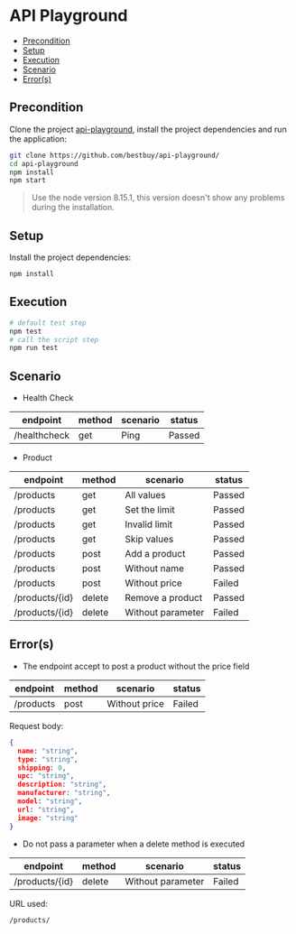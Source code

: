 # API Playground

<!-- TOC -->

- [Precondition](#precondition)
- [Setup](#setup)
- [Execution](#execution)
- [Scenario](#scenario)
- [Error(s)](#errors)

<!-- /TOC -->

## Precondition

Clone the project [api-playground](https://github.com/bestbuy/api-playground/), install the project dependencies and run the application:

```bash
git clone https://github.com/bestbuy/api-playground/
cd api-playground
npm install
npm start
```

> Use the node version 8.15.1, this version doesn't show any problems during the installation.

## Setup

Install the project dependencies:

```bash
npm install
```

## Execution

```bash
# default test step
npm test
# call the script step
npm run test
```

## Scenario

- Health Check

| endpoint     | method | scenario | status |
| ------------ | ------ | -------- | ------ |
| /healthcheck | get    | Ping     | Passed |

- Product

| endpoint       | method | scenario          | status |
| -------------- | ------ | ----------------- | ------ |
| /products      | get    | All values        | Passed |
| /products      | get    | Set the limit     | Passed |
| /products      | get    | Invalid limit     | Passed |
| /products      | get    | Skip values       | Passed |
| /products      | post   | Add a product     | Passed |
| /products      | post   | Without name      | Passed |
| /products      | post   | Without price     | Failed |
| /products/{id} | delete | Remove a product  | Passed |
| /products/{id} | delete | Without parameter | Failed |

## Error(s)

- The endpoint accept to post a product without the price field

| endpoint  | method | scenario      | status |
| --------- | ------ | ------------- | ------ |
| /products | post   | Without price | Failed |

Request body:

```json
{
  name: "string",
  type: "string",
  shipping: 0,
  upc: "string",
  description: "string",
  manufacturer: "string",
  model: "string",
  url: "string",
  image: "string"
}
```

- Do not pass a parameter when a delete method is executed

| endpoint       | method | scenario          | status |
| -------------- | ------ | ----------------- | ------ |
| /products/{id} | delete | Without parameter | Failed |

URL used:

```url
/products/
```